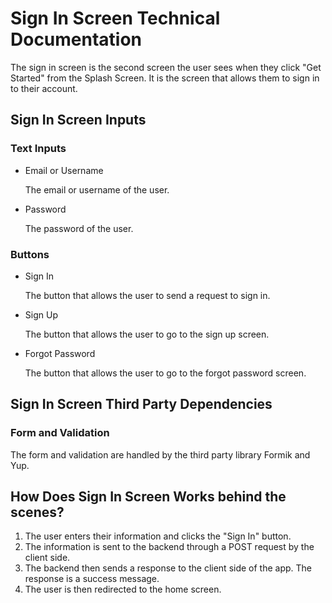 # Sign In Screen Technical Documentation

The sign in screen is the second screen the user sees when they click "Get Started" from the Splash Screen. It is the screen that allows them to sign in to their account.

## Sign In Screen Inputs

### Text Inputs

- Email or Username

  The email or username of the user.

- Password

  The password of the user.

### Buttons

- Sign In

  The button that allows the user to send a request to sign in.

- Sign Up

  The button that allows the user to go to the sign up screen.

- Forgot Password

  The button that allows the user to go to the forgot password screen.

## Sign In Screen Third Party Dependencies

### Form and Validation

The form and validation are handled by the third party library Formik and Yup.

## How Does Sign In Screen Works behind the scenes?

1. The user enters their information and clicks the "Sign In" button.
2. The information is sent to the backend through a POST request by the client side.
3. The backend then sends a response to the client side of the app. The response is a success message.
4. The user is then redirected to the home screen.
